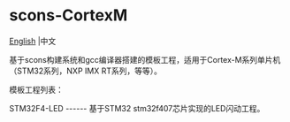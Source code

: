 # scons-CortexM

 [English](README.md) |中文

基于scons构建系统和gcc编译器搭建的模板工程，适用于Cortex-M系列单片机（STM32系列，NXP IMX RT系列，等等）。

模板工程列表：

STM32F4-LED   ------   基于STM32 stm32f407芯片实现的LED闪动工程。

